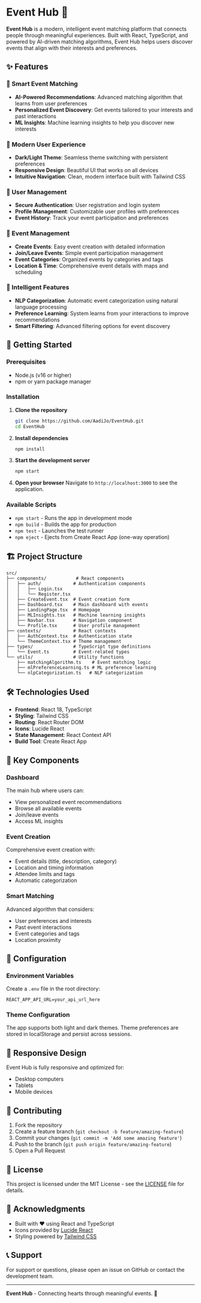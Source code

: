 # Event Hub 🎉

**Event Hub** is a modern, intelligent event matching platform that connects people through meaningful experiences. Built with React, TypeScript, and powered by AI-driven matching algorithms, Event Hub helps users discover events that align with their interests and preferences.

## ✨ Features

### 🎯 Smart Event Matching
- **AI-Powered Recommendations**: Advanced matching algorithm that learns from user preferences
- **Personalized Event Discovery**: Get events tailored to your interests and past interactions
- **ML Insights**: Machine learning insights to help you discover new interests

### 🎨 Modern User Experience
- **Dark/Light Theme**: Seamless theme switching with persistent preferences
- **Responsive Design**: Beautiful UI that works on all devices
- **Intuitive Navigation**: Clean, modern interface built with Tailwind CSS

### 🔐 User Management
- **Secure Authentication**: User registration and login system
- **Profile Management**: Customizable user profiles with preferences
- **Event History**: Track your event participation and preferences

### 📅 Event Management
- **Create Events**: Easy event creation with detailed information
- **Join/Leave Events**: Simple event participation management
- **Event Categories**: Organized events by categories and tags
- **Location & Time**: Comprehensive event details with maps and scheduling

### 🧠 Intelligent Features
- **NLP Categorization**: Automatic event categorization using natural language processing
- **Preference Learning**: System learns from your interactions to improve recommendations
- **Smart Filtering**: Advanced filtering options for event discovery

## 🚀 Getting Started

### Prerequisites
- Node.js (v16 or higher)
- npm or yarn package manager

### Installation

1. **Clone the repository**
   ```bash
   git clone https://github.com/AadiJo/EventHub.git
   cd EventHub
   ```

2. **Install dependencies**
   ```bash
   npm install
   ```

3. **Start the development server**
   ```bash
   npm start
   ```

4. **Open your browser**
   Navigate to `http://localhost:3000` to see the application.

### Available Scripts

- `npm start` - Runs the app in development mode
- `npm build` - Builds the app for production
- `npm test` - Launches the test runner
- `npm eject` - Ejects from Create React App (one-way operation)

## 🏗️ Project Structure

```
src/
├── components/           # React components
│   ├── auth/            # Authentication components
│   │   ├── Login.tsx
│   │   └── Register.tsx
│   ├── CreateEvent.tsx  # Event creation form
│   ├── Dashboard.tsx    # Main dashboard with events
│   ├── LandingPage.tsx  # Homepage
│   ├── MLInsights.tsx   # Machine learning insights
│   ├── Navbar.tsx       # Navigation component
│   └── Profile.tsx      # User profile management
├── contexts/            # React contexts
│   ├── AuthContext.tsx  # Authentication state
│   └── ThemeContext.tsx # Theme management
├── types/               # TypeScript type definitions
│   └── Event.ts         # Event-related types
└── utils/               # Utility functions
    ├── matchingAlgorithm.ts    # Event matching logic
    ├── mlPreferenceLearning.ts # ML preference learning
    └── nlpCategorization.ts   # NLP categorization
```

## 🛠️ Technologies Used

- **Frontend**: React 18, TypeScript
- **Styling**: Tailwind CSS
- **Routing**: React Router DOM
- **Icons**: Lucide React
- **State Management**: React Context API
- **Build Tool**: Create React App

## 🎯 Key Components

### Dashboard
The main hub where users can:
- View personalized event recommendations
- Browse all available events
- Join/leave events
- Access ML insights

### Event Creation
Comprehensive event creation with:
- Event details (title, description, category)
- Location and timing information
- Attendee limits and tags
- Automatic categorization

### Smart Matching
Advanced algorithm that considers:
- User preferences and interests
- Past event interactions
- Event categories and tags
- Location proximity

## 🔧 Configuration

### Environment Variables
Create a `.env` file in the root directory:
```env
REACT_APP_API_URL=your_api_url_here
```

### Theme Configuration
The app supports both light and dark themes. Theme preferences are stored in localStorage and persist across sessions.

## 📱 Responsive Design

Event Hub is fully responsive and optimized for:
- Desktop computers
- Tablets
- Mobile devices

## 🤝 Contributing

1. Fork the repository
2. Create a feature branch (`git checkout -b feature/amazing-feature`)
3. Commit your changes (`git commit -m 'Add some amazing feature'`)
4. Push to the branch (`git push origin feature/amazing-feature`)
5. Open a Pull Request

## 📄 License

This project is licensed under the MIT License - see the [LICENSE](LICENSE) file for details.

## 🎉 Acknowledgments

- Built with ❤️ using React and TypeScript
- Icons provided by [Lucide React](https://lucide.dev/)
- Styling powered by [Tailwind CSS](https://tailwindcss.com/)

## 📞 Support

For support or questions, please open an issue on GitHub or contact the development team.

---

**Event Hub** - Connecting hearts through meaningful events. 💖
